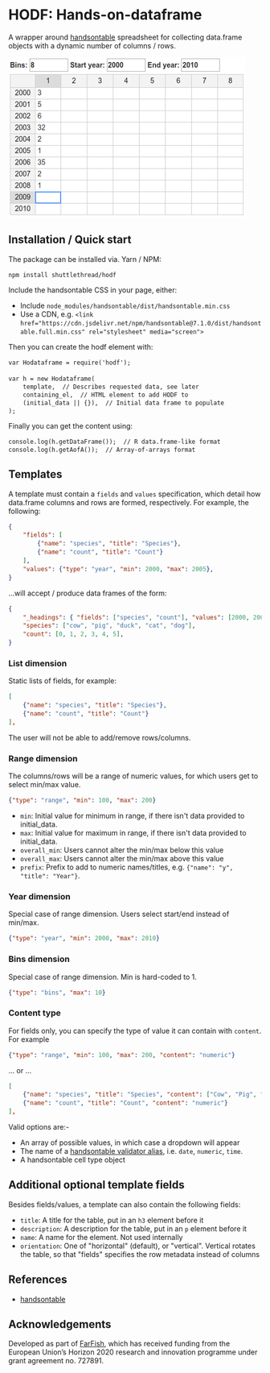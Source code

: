 # HODF: Hands-on-dataframe

A wrapper around [handsontable](https://handsontable.com/) spreadsheet for collecting data.frame objects with a dynamic number of columns / rows.

![hodfr screenshot](screenshot.png)

## Installation / Quick start

The package can be installed via. Yarn / NPM:

    npm install shuttlethread/hodf

Include the handsontable CSS in your page, either:

* Include ``node_modules/handsontable/dist/handsontable.min.css``
* Use a CDN, e.g. ``<link href="https://cdn.jsdelivr.net/npm/handsontable@7.1.0/dist/handsontable.full.min.css" rel="stylesheet" media="screen">``

Then you can create the hodf element with:

    var Hodataframe = require('hodf');

    var h = new Hodataframe(
        template,  // Describes requested data, see later
        containing_el,  // HTML element to add HODF to
        (initial_data || {}),  // Initial data frame to populate
    );

Finally you can get the content using:

    console.log(h.getDataFrame());  // R data.frame-like format
    console.log(h.getAofA());  // Array-of-arrays format

## Templates

A template must contain a ``fields`` and ``values`` specification, which detail
how data.frame columns and rows are formed, respectively. For example, the
following:

```json
{
    "fields": [
        {"name": "species", "title": "Species"},
        {"name": "count", "title": "Count"}
    ],
    "values": {"type": "year", "min": 2000, "max": 2005},
}
```

...will accept / produce data frames of the form:

```json
{
    "_headings": { "fields": ["species", "count"], "values": [2000, 2001, 2002, 2003, 2004, 2005] },
    "species": ["cow", "pig", "duck", "cat", "dog"],
    "count": [0, 1, 2, 3, 4, 5],
}
```

### List dimension

Static lists of fields, for example:

```json
[
    {"name": "species", "title": "Species"},
    {"name": "count", "title": "Count"}
],
```

The user will not be able to add/remove rows/columns.

### Range dimension

The columns/rows will be a range of numeric values, for which users get to
select min/max value.

```json
{"type": "range", "min": 100, "max": 200}
```

* ``min``: Initial value for minimum in range, if there isn't data provided to initial_data.
* ``max``: Initial value for maximum in range, if there isn't data provided to initial_data.
* ``overall_min``: Users cannot alter the min/max below this value
* ``overall_max``: Users cannot alter the min/max above this value
* ``prefix``: Prefix to add to numeric names/titles, e.g. ``{"name": "y", "title": "Year"}``.

### Year dimension

Special case of range dimension. Users select start/end instead of min/max.

```json
{"type": "year", "min": 2000, "max": 2010}
```

### Bins dimension

Special case of range dimension. Min is hard-coded to 1.

```json
{"type": "bins", "max": 10}
```

### Content type

For fields only, you can specify the type of value it can contain with ``content``. For example

```json
{"type": "range", "min": 100, "max": 200, "content": "numeric"}
```

... or ...

```json
[
    {"name": "species", "title": "Species", "content": ["Cow", "Pig", "Duck"]},
    {"name": "count", "title": "Count", "content": "numeric"}
],
```

Valid options are:-

* An array of possible values, in which case a dropdown will appear
* The name of a [handsontable validator alias](https://handsontable.com/docs/7.1.0/demo-data-validation.html), i.e. ``date``, ``numeric``, ``time``.
* A handsontable cell type object

## Additional optional template fields

Besides fields/values, a template can also contain the following fields:

* ``title``: A title for the table, put in an ``h3`` element before it
* ``description``: A description for the table, put in an ``p`` element before it
* ``name``: A name for the element. Not used internally
* ``orientation``: One of "horizontal" (default), or "vertical". Vertical rotates the table, so that "fields" specifies the row metadata instead of columns

## References

* [handsontable](https://handsontable.com/)

## Acknowledgements

Developed as part of [FarFish](https://www.farfish.eu/), which has received funding from the European Union’s Horizon 2020 research and innovation programme under grant agreement no. 727891.
